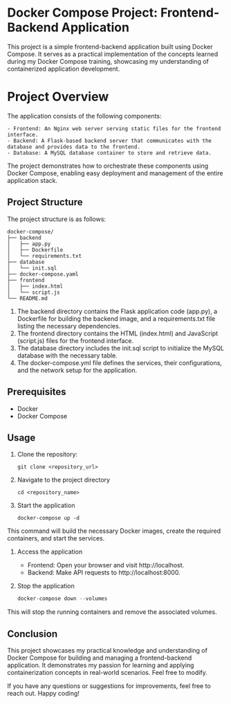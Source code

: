 # Docker Compose Project: Frontend-Backend Application

This project is a simple frontend-backend application built using Docker Compose. It serves as a practical implementation of the concepts learned during my Docker Compose training, showcasing my understanding of containerized application development.

# Project Overview

The application consists of the following components:

	- Frontend: An Nginx web server serving static files for the frontend interface.
	- Backend: A Flask-based backend server that communicates with the database and provides data to the frontend.
	- Database: A MySQL database container to store and retrieve data.

The project demonstrates how to orchestrate these components using Docker Compose, enabling easy deployment and management of the entire application stack.

## Project Structure

The project structure is as follows:

```
docker-compose/
├── backend
│   ├── app.py
│   ├── Dockerfile
│   └── requirements.txt
├── database
│   └── init.sql
├── docker-compose.yaml
├── frontend
│   ├── index.html
│   └── script.js
└── README.md
```
1.  The backend directory contains the Flask application code (app.py), a Dockerfile for building the backend image, and a requirements.txt file listing the necessary dependencies.
2.  The frontend directory contains the HTML (index.html) and JavaScript (script.js) files for the frontend interface.
3.  The database directory includes the init.sql script to initialize the MySQL database with the necessary table.
4.  The docker-compose.yml file defines the services, their configurations, and the network setup for the application.

## Prerequisites

- Docker
- Docker Compose

## Usage

1. Clone the repository:

	```
	git clone <repository_url>
	```

2. Navigate to the project directory

	```
	cd <repository_name>
	```

3. Start the application

	```
	docker-compose up -d
	```

This command will build the necessary Docker images, create the required
 containers, and start the services.

1. Access the application

	- Frontend: Open your browser and visit http://localhost.
	- Backend: Make API requests to http://localhost:8000.

2. Stop the application

	```s
	docker-compose down --volumes
	```

This will stop the running containers and remove the associated volumes.

## Conclusion

This project showcases my practical knowledge and understanding of Docker Compose for building and managing a frontend-backend application. It demonstrates my passion for learning and applying containerization concepts in real-world scenarios. Feel free to modify.

If you have any questions or suggestions for improvements, feel free to reach out. Happy coding!

